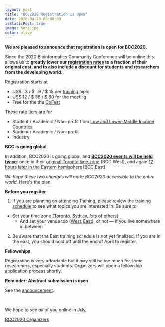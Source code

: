 ```yaml
---
layout: post
title: "BCC2020 Registration is Open"
date: 2020-04-20 00:00:00
isStaticPost: true
image: hero.jpg
color: olive
---
```


**We are pleased to announce that registration is open for BCC2020.**  

Since the 2020 Bioinformatics Community Conference will be online this allows us to **greatly lower our [registration rates](../Registration/) to a fraction of their original cost, and to also include a discount for students and researchers from the developing world.**

Registration starts at

* US$  &nbsp;&nbsp;3 / $  &nbsp;&nbsp;9 / $ 15 per [training](/training/) topic
* US$ 12 / $ 36 / $ 60 for the meeting
* Free for the the [CoFest](/cofest/)

These rate tiers are for

* Student / Academic / Non-profit from [Low and Lower-Middle Income Countries](https://bit.ly/bcc2020wb)
* Student / Academic / Non-profit
* Industry

**BCC is going global**

In addition, BCC2020 is going global, and [**BCC2020 events will be held twice**](/blog/going-global): once in their [original Toronto time zone](https://bcc2020.sched.com/venue/West) (BCC West), and again [12 hours later in the Eastern hemisphere](https://bcc2020.sched.com/venue/East) (BCC East).

*We hope these two changes will make BCC2020 accessible to the entire world.*  Here's the plan.

**Before you regsiter**

1. If you are planning on attending [Training](/training/), please review the [training schedule](https://bcc2020.sched.com/) to see what topics you are interested in.  Be sure to 
  * Set your time zone ([Toronto](https://bcc2020.sched.com/?timezone=America/Toronto), [Sydney](https://bcc2020.sched.com/?timezone=Australia/Sydney), [*lots* of others](https://bcc2020.sched.com/))
    * And set your venue too ([West](https://bcc2020.sched.com/venue/West), [East](https://bcc2020.sched.com/venue/East)), or not &mdash; if you live somewhere in between
2. Be aware that the East training schedule is not yet finalized.  If you are in the east, you should hold off until the end of April to register.


**Fellowships**

Registration is very affordable but it may still be too much for some researchers, especially students.  Organizers will open a fellowship application process shortly.

**Reminder: Abstract submission is open**

See the [announcement](abstracts/).

<br />

We hope to see *all* of you online in July,

[BCC2020 Organizers](https://bcc2020.github.io/about/#team)
